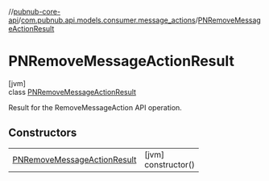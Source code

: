 //[pubnub-core-api](../../../index.md)/[com.pubnub.api.models.consumer.message_actions](../index.md)/[PNRemoveMessageActionResult](index.md)

# PNRemoveMessageActionResult

[jvm]\
class [PNRemoveMessageActionResult](index.md)

Result for the RemoveMessageAction API operation.

## Constructors

| | |
|---|---|
| [PNRemoveMessageActionResult](-p-n-remove-message-action-result.md) | [jvm]<br>constructor() |
